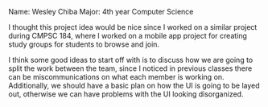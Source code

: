 Name: Wesley Chiba
Major: 4th year Computer Science

I thought this project idea would be nice since I worked on a similar project during CMPSC 184,
where I worked on a mobile app project for creating study groups for students to browse and join.

I think some good ideas to start off with is to discuss how we are going to split the work between
the team, since I noticed in previous classes there can be miscommunications on what each member is
working on. Additionally, we should have a basic plan on how the UI is going to be layed out, otherwise
we can have problems with the UI looking disorganized.
